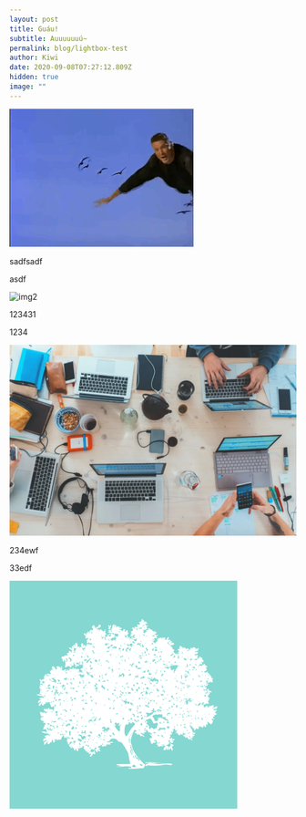 ```yaml
---
layout: post
title: Guáu!
subtitle: Auuuuuuú~
permalink: blog/lightbox-test
author: Kiwi
date: 2020-09-08T07:27:12.809Z
hidden: true
image: ""
---
```

![img1](/img/upload/giphy.gif "img1t")

sadfsadf

asdf

![img2](/img/upload/79.jpg "img2t")

123431

1234

![img3](/img/upload/contact-bg-ori.webp "img3t")

234ewf

33edf

![img4](/img/upload/32089831_1642913135815528_2925553339158495232_o.png "img4t")
